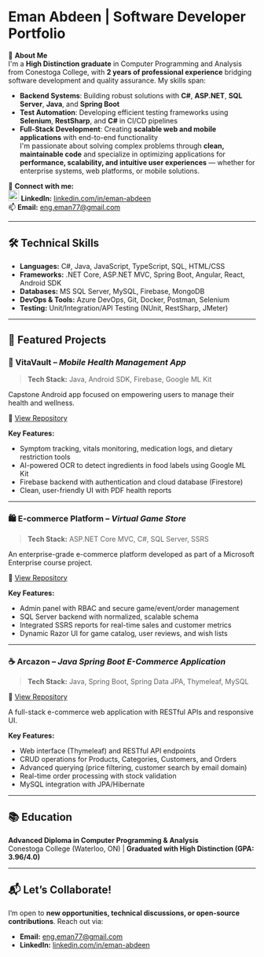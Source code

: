 # Eman Abdeen | Software Developer Portfolio

👋 **About Me**  
I'm a **High Distinction graduate** in Computer Programming and Analysis from Conestoga College, with **2 years of professional experience** bridging software development and quality assurance. My skills span:
- **Backend Systems**: Building robust solutions with **C#**, **ASP.NET**, **SQL Server**, **Java**, and **Spring Boot**  
- **Test Automation**: Developing efficient testing frameworks using **Selenium**, **RestSharp**, and **C#** in CI/CD pipelines  
- **Full-Stack Development**: Creating **scalable web and mobile applications** with end-to-end functionality  
I'm passionate about solving complex problems through **clean, maintainable code** and specialize in optimizing applications for **performance, scalability, and intuitive user experiences** — whether for enterprise systems, web platforms, or mobile solutions.  



🔗 **Connect with me:**  
<img src="https://img.icons8.com/fluent/24/000000/linkedin.png" alt="LinkedIn" width="22"/> **LinkedIn:** [linkedin.com/in/eman-abdeen](https://www.linkedin.com/in/eman-abdeen/)    
📫 **Email:** eng.eman77@gmail.com
  
---

## 🛠️ Technical Skills  
- **Languages:** C#, Java, JavaScript, TypeScript, SQL, HTML/CSS  
- **Frameworks:** .NET Core, ASP.NET MVC, Spring Boot, Angular, React, Android SDK  
- **Databases:** MS SQL Server, MySQL, Firebase, MongoDB  
- **DevOps & Tools:** Azure DevOps, Git, Docker, Postman, Selenium  
- **Testing:** Unit/Integration/API Testing (NUnit, RestSharp, JMeter)  

---

## 📂 Featured Projects  

### 📱 VitaVault – *Mobile Health Management App*  
> **Tech Stack:** Java, Android SDK, Firebase, Google ML Kit  

Capstone Android app focused on empowering users to manage their health and wellness.  

🔗 [View Repository](https://github.com/emanabdeen/VitaVault)  

**Key Features:**  
- Symptom tracking, vitals monitoring, medication logs, and dietary restriction tools  
- AI-powered OCR to detect ingredients in food labels using Google ML Kit  
- Firebase backend with authentication and cloud database (Firestore)  
- Clean, user-friendly UI with PDF health reports  

---

### 🛍 E-commerce Platform – *Virtual Game Store*  
> **Tech Stack:** ASP.NET Core MVC, C#, SQL Server, SSRS  

An enterprise-grade e-commerce platform developed as part of a Microsoft Enterprise course project.  

🔗 [View Repository](https://github.com/emanabdeen/InsightApp)  

**Key Features:**  
- Admin panel with RBAC and secure game/event/order management  
- SQL Server backend with normalized, scalable schema  
- Integrated SSRS reports for real-time sales and customer metrics  
- Dynamic Razor UI for game catalog, user reviews, and wish lists  

---

### ☕ Arcazon – *Java Spring Boot E-Commerce Application*  
> **Tech Stack:** Java, Spring Boot, Spring Data JPA, Thymeleaf, MySQL  

🔗 [View Repository](https://github.com/emanabdeen/Spring_Boot_Java_Arcazon)  

A full-stack e-commerce web application with RESTful APIs and responsive UI.  

**Key Features:**  
- Web interface (Thymeleaf) and RESTful API endpoints  
- CRUD operations for Products, Categories, Customers, and Orders  
- Advanced querying (price filtering, customer search by email domain)  
- Real-time order processing with stock validation  
- MySQL integration with JPA/Hibernate  

---

## 📚 Education  
**Advanced Diploma in Computer Programming & Analysis**  
Conestoga College (Waterloo, ON) | **Graduated with High Distinction (GPA: 3.96/4.0)**  

---

## 📬 Let’s Collaborate!  
I’m open to **new opportunities, technical discussions, or open-source contributions**. Reach out via:  
- **Email:** eng.eman77@gmail.com  
- **LinkedIn:** [linkedin.com/in/eman-abdeen](https://www.linkedin.com/in/eman-abdeen/)  
